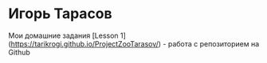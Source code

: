 # Игорь Тарасов
Мои домашние задания
[Lesson 1] (https://tarikrogi.github.io/ProjectZooTarasov/) - работа с репозиторием на Github
